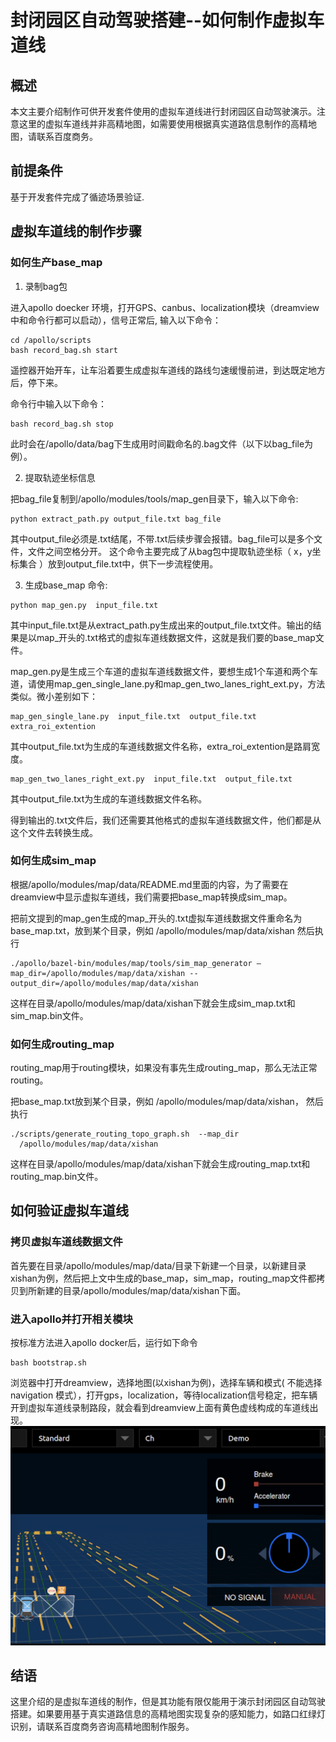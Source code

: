 # 封闭园区自动驾驶搭建--如何制作虚拟车道线

## 概述
本文主要介绍制作可供开发套件使用的虚拟车道线进行封闭园区自动驾驶演示。注意这里的虚拟车道线并非高精地图，如需要使用根据真实道路信息制作的高精地图，请联系百度商务。

## 前提条件

基于开发套件完成了循迹场景验证.

## 虚拟车道线的制作步骤

### 如何生产base_map

1. 录制bag包

进入apollo doecker 环境，打开GPS、canbus、localization模块（dreamview中和命令行都可以启动），信号正常后, 输入以下命令：
```
cd /apollo/scripts
bash record_bag.sh start
```
遥控器开始开车，让车沿着要生成虚拟车道线的路线匀速缓慢前进，到达既定地方后，停下来。

命令行中输入以下命令：
```
bash record_bag.sh stop
```

此时会在/apollo/data/bag下生成用时间戳命名的.bag文件（以下以bag_file为例）。

2. 提取轨迹坐标信息

把bag_file复制到/apollo/modules/tools/map_gen目录下，输入以下命令:

```
python extract_path.py output_file.txt bag_file 
```

其中output_file必须是.txt结尾，不带.txt后续步骤会报错。bag_file可以是多个文件，文件之间空格分开。
这个命令主要完成了从bag包中提取轨迹坐标（ x，y坐标集合 ）放到output_file.txt中，供下一步流程使用。


3. 生成base_map
命令: 
```
python map_gen.py  input_file.txt 
```
其中input_file.txt是从extract_path.py生成出来的output_file.txt文件。输出的结果是以map_开头的.txt格式的虚拟车道线数据文件，这就是我们要的base_map文件。

map_gen.py是生成三个车道的虚拟车道线数据文件，要想生成1个车道和两个车道，请使用map_gen_single_lane.py和map_gen_two_lanes_right_ext.py，方法类似。微小差别如下：
```
map_gen_single_lane.py  input_file.txt  output_file.txt  extra_roi_extention
```
其中output_file.txt为生成的车道线数据文件名称，extra_roi_extention是路肩宽度。

```
map_gen_two_lanes_right_ext.py  input_file.txt  output_file.txt
```
其中output_file.txt为生成的车道线数据文件名称。

得到输出的.txt文件后，我们还需要其他格式的虚拟车道线数据文件，他们都是从这个文件去转换生成。

### 如何生成sim_map
根据/apollo/modules/map/data/README.md里面的内容，为了需要在dreamview中显示虚拟车道线，我们需要把base_map转换成sim_map。

把前文提到的map_gen生成的map_开头的.txt虚拟车道线数据文件重命名为base_map.txt，放到某个目录，例如 /apollo/modules/map/data/xishan
然后执行
```
./apollo/bazel-bin/modules/map/tools/sim_map_generator –map_dir=/apollo/modules/map/data/xishan --output_dir=/apollo/modules/map/data/xishan
```

这样在目录/apollo/modules/map/data/xishan下就会生成sim_map.txt和sim_map.bin文件。
### 如何生成routing_map
routing_map用于routing模块，如果没有事先生成routing_map，那么无法正常routing。

把base_map.txt放到某个目录，例如 /apollo/modules/map/data/xishan，
然后执行
```
./scripts/generate_routing_topo_graph.sh  --map_dir
  /apollo/modules/map/data/xishan 
```

这样在目录/apollo/modules/map/data/xishan下就会生成routing_map.txt和routing_map.bin文件。

## 如何验证虚拟车道线
### 拷贝虚拟车道线数据文件
首先要在目录/apollo/modules/map/data/目录下新建一个目录，以新建目录xishan为例，然后把上文中生成的base_map，sim_map，routing_map文件都拷贝到所新建的目录/apollo/modules/map/data/xishan下面。

### 进入apollo并打开相关模块
按标准方法进入apollo docker后，运行如下命令
```
bash bootstrap.sh
```
浏览器中打开dreamview，选择地图(以xishan为例)，选择车辆和模式( 不能选择navigation 模式），打开gps，localization，等待localization信号稳定，把车辆开到虚拟车道线录制路段，就会看到dreamview上面有黄色虚线构成的车道线出现。
![图片](../images/virtual_lane/virtual_lane_creation.png)


## 结语
这里介绍的是虚拟车道线的制作，但是其功能有限仅能用于演示封闭园区自动驾驶搭建。如果要用基于真实道路信息的高精地图实现复杂的感知能力，如路口红绿灯识别，请联系百度商务咨询高精地图制作服务。
